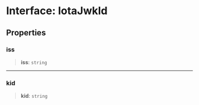# Interface: IotaJwkId

## Properties

### iss

> **iss**: `string`

***

### kid

> **kid**: `string`
